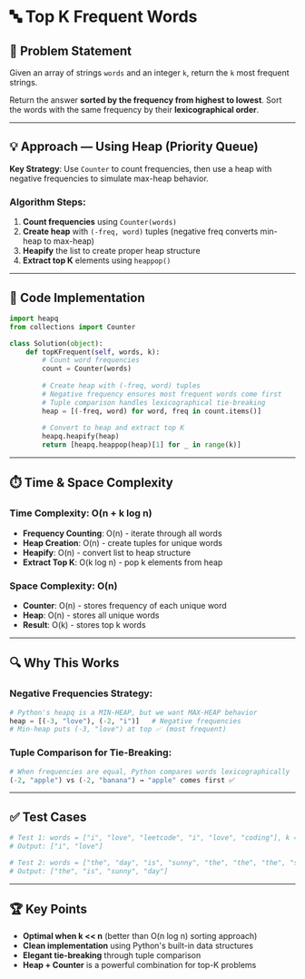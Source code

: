 # 🔤 Top K Frequent Words

## 📘 Problem Statement
Given an array of strings `words` and an integer `k`, return the `k` most frequent strings.

Return the answer **sorted by the frequency from highest to lowest**. Sort the words with the same frequency by their **lexicographical order**.

---

## 💡 Approach — Using Heap (Priority Queue)

**Key Strategy**: Use `Counter` to count frequencies, then use a heap with negative frequencies to simulate max-heap behavior.

### Algorithm Steps:
1. **Count frequencies** using `Counter(words)`
2. **Create heap** with `(-freq, word)` tuples (negative freq converts min-heap to max-heap)
3. **Heapify** the list to create proper heap structure
4. **Extract top K** elements using `heappop()`

---

## 🧾 Code Implementation
```python
import heapq
from collections import Counter

class Solution(object):
    def topKFrequent(self, words, k):
        # Count word frequencies
        count = Counter(words)
        
        # Create heap with (-freq, word) tuples
        # Negative frequency ensures most frequent words come first
        # Tuple comparison handles lexicographical tie-breaking
        heap = [(-freq, word) for word, freq in count.items()]
        
        # Convert to heap and extract top K
        heapq.heapify(heap)
        return [heapq.heappop(heap)[1] for _ in range(k)]
```

---

## ⏱️ Time & Space Complexity

### Time Complexity: **O(n + k log n)**
- **Frequency Counting**: O(n) - iterate through all words
- **Heap Creation**: O(n) - create tuples for unique words  
- **Heapify**: O(n) - convert list to heap structure
- **Extract Top K**: O(k log n) - pop k elements from heap

### Space Complexity: **O(n)**
- **Counter**: O(n) - stores frequency of each unique word
- **Heap**: O(n) - stores all unique words
- **Result**: O(k) - stores top k words

---

## 🔍 Why This Works

### **Negative Frequencies Strategy:**
```python
# Python's heapq is a MIN-HEAP, but we want MAX-HEAP behavior
heap = [(-3, "love"), (-2, "i")]   # Negative frequencies
# Min-heap puts (-3, "love") at top ✅ (most frequent)
```

### **Tuple Comparison for Tie-Breaking:**
```python
# When frequencies are equal, Python compares words lexicographically
(-2, "apple") vs (-2, "banana") → "apple" comes first ✅
```

---

## ✅ Test Cases
```python
# Test 1: words = ["i", "love", "leetcode", "i", "love", "coding"], k = 2
# Output: ["i", "love"]

# Test 2: words = ["the", "day", "is", "sunny", "the", "the", "the", "sunny", "is", "is"], k = 4  
# Output: ["the", "is", "sunny", "day"]
```

---

## 🏆 Key Points
- **Optimal when k << n** (better than O(n log n) sorting approach)
- **Clean implementation** using Python's built-in data structures
- **Elegant tie-breaking** through tuple comparison
- **Heap + Counter** is a powerful combination for top-K problems